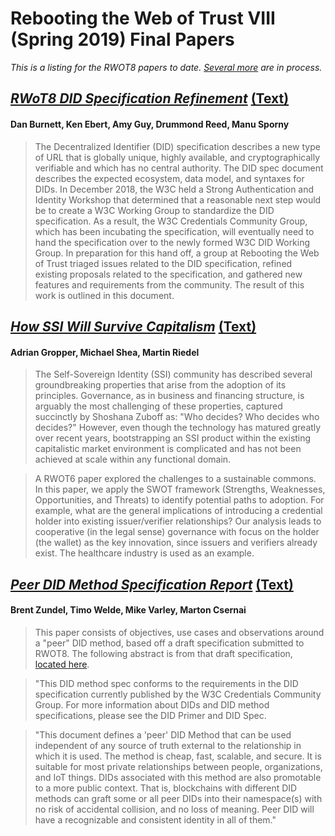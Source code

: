 # Rebooting the Web of Trust VIII (Spring 2019) Final Papers

_This is a listing for the RWOT8 papers to date. [Several more](https://github.com/WebOfTrustInfo/rwot8-barcelona/blob/master/draft-documents/README.md) are in process._

## [*RWoT8 DID Specification Refinement*](https://github.com/WebOfTrustInfo/rwot8-barcelona/blob/master/final-documents/did-spec-refinement.pdf) [(Text)](https://github.com/WebOfTrustInfo/rwot8-barcelona/blob/master/final-documents/did-spec-refinement.md)
#### Dan Burnett, Ken Ebert, Amy Guy, Drummond Reed, Manu Sporny

> The Decentralized Identifier (DID) specification describes a new type of URL that is globally unique, highly available, and cryptographically verifiable and which has no central authority. The DID spec document describes the expected ecosystem, data model, and syntaxes for DIDs. In December 2018, the W3C held a Strong Authentication and Identity Workshop that determined that a reasonable next step would be to create a W3C Working Group to standardize the DID specification. As a result, the W3C Credentials Community Group, which has been incubating the specification, will eventually need to hand the specification over to the newly formed W3C DID Working Group. In preparation for this hand off, a group at Rebooting the Web of Trust triaged issues related to the DID specification, refined existing proposals related to the specification, and gathered new features and requirements from the community. The result of this work is outlined in this document.

## [*How SSI Will Survive Capitalism*](https://github.com/WebOfTrustInfo/rwot8-barcelona/blob/master/final-documents/how-ssi-will-survive-capitalism.pdf) [(Text)](https://github.com/WebOfTrustInfo/rwot8-barcelona/blob/master/final-documents/how-ssi-will-survive-capitalism.md)
#### Adrian Gropper, Michael Shea, Martin Riedel

> The Self-Sovereign Identity (SSI) community has described several groundbreaking properties that arise from the adoption of its principles. Governance, as in business and financing structure, is arguably the most challenging of these properties, captured succinctly by Shoshana Zuboff as: "Who decides? Who decides who decides?" However, even though the technology has matured greatly over recent years, bootstrapping an SSI product within the existing capitalistic market environment is complicated and has not been achieved at scale within any functional domain.

> A RWOT6 paper explored the challenges to a sustainable commons. In this paper, we apply the SWOT framework (Strengths, Weaknesses, Opportunities, and Threats) to identify potential paths to adoption. For example, what are the general implications of introducing a credential holder into existing issuer/verifier relationships? Our analysis leads to cooperative (in the legal sense) governance with focus on the holder (the wallet) as the key innovation, since issuers and verifiers already exist. The healthcare industry is used as an example.

## [*Peer DID Method Specification Report*](https://github.com/WebOfTrustInfo/rwot8-barcelona/blob/master/final-documents/peer-DID-method-spec-report.pdf) [(Text)](https://github.com/WebOfTrustInfo/rwot8-barcelona/blob/master/final-documents/peer-DID-method-spec-report.md)
#### Brent Zundel, Timo Welde, Mike Varley, Marton Csernai

> This paper consists of objectives, use cases and observations around a "peer" DID method, based off a draft specification submitted to RWOT8. The following abstract is from that draft specification, [located here](https://dhh1128.github.io/peer-did-method-spec/index.html).

> "This DID method spec conforms to the requirements in the DID specification currently published by the W3C Credentials Community Group. For more information about DIDs and DID method specifications, please see the DID Primer and DID Spec.

> "This document defines a 'peer' DID Method that can be used independent of any source of truth external to the relationship in which it is used. The method is cheap, fast, scalable, and secure. It is suitable for most private relationships between people, organizations, and IoT things. DIDs associated with this method are also promotable to a more public context. That is, blockchains with different DID methods can graft some or all peer DIDs into their namespace(s) with no risk of accidental collision, and no loss of meaning. Peer DID will have a recognizable and consistent identity in all of them."
